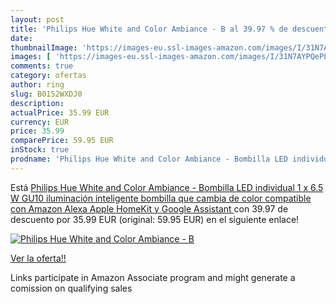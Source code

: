 ```yaml
---
layout: post
title: 'Philips Hue White and Color Ambiance - B al 39.97 % de descuento'
date: 
thumbnailImage: 'https://images-eu.ssl-images-amazon.com/images/I/31N7AYPQePL._SL200_.jpg'
images: [ 'https://images-eu.ssl-images-amazon.com/images/I/31N7AYPQePL._SL200_.jpg' ]
comments: true
category: ofertas
author: ring
slug: B0152WXDJ0
description:
actualPrice: 35.99 EUR
currency: EUR
price: 35.99
comparePrice: 59.95 EUR
inStock: true
prodname: 'Philips Hue White and Color Ambiance - Bombilla LED individual  1 x 6.5 W  GU10  iluminación inteligente  bombilla que cambia de color  compatible con Amazon Alexa  Apple HomeKit y Google Assistant '
---
```


Está [Philips Hue White and Color Ambiance - Bombilla LED individual  1 x 6.5 W  GU10  iluminación inteligente  bombilla que cambia de color  compatible con Amazon Alexa  Apple HomeKit y Google Assistant ](https://www.amazon.es/dp/B0152WXDJ0/?tag=tolees-21) con 39.97 de descuento por 35.99 EUR (original: 59.95 EUR) en el siguiente enlace!

[![Philips Hue White and Color Ambiance - B](https://images-eu.ssl-images-amazon.com/images/I/31N7AYPQePL._SL200_.jpg)](https://www.amazon.es/dp/B0152WXDJ0/?tag=tolees-21)

[Ver la oferta!!](https://www.amazon.es/dp/B0152WXDJ0/?tag=tolees-21)

Links participate in Amazon Associate program and might generate a comission on qualifying sales


